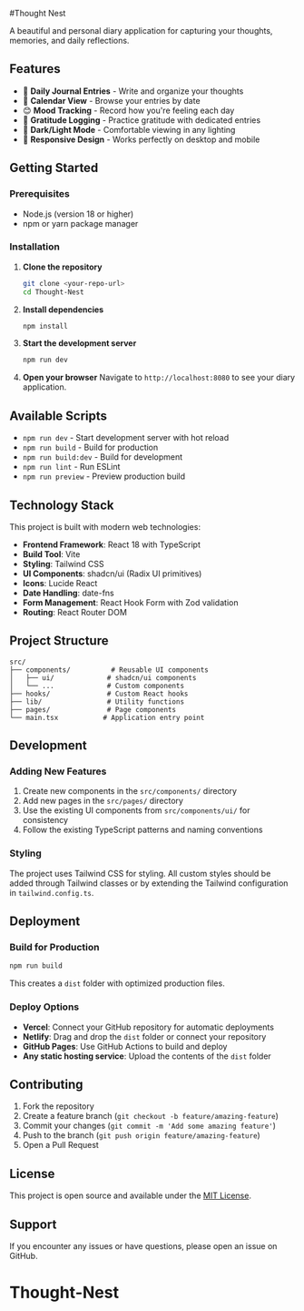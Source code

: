 #Thought Nest

A beautiful and personal diary application for capturing your thoughts, memories, and daily reflections.

## Features

- 📝 **Daily Journal Entries** - Write and organize your thoughts
- 📅 **Calendar View** - Browse your entries by date
- 😊 **Mood Tracking** - Record how you're feeling each day
- 🙏 **Gratitude Logging** - Practice gratitude with dedicated entries
- 🌙 **Dark/Light Mode** - Comfortable viewing in any lighting
- 📱 **Responsive Design** - Works perfectly on desktop and mobile

## Getting Started

### Prerequisites

- Node.js (version 18 or higher)
- npm or yarn package manager

### Installation

1. **Clone the repository**
   ```bash
   git clone <your-repo-url>
   cd Thought-Nest
   ```

2. **Install dependencies**
   ```bash
   npm install
   ```

3. **Start the development server**
   ```bash
   npm run dev
   ```

4. **Open your browser**
   Navigate to `http://localhost:8080` to see your diary application.

## Available Scripts

- `npm run dev` - Start development server with hot reload
- `npm run build` - Build for production
- `npm run build:dev` - Build for development
- `npm run lint` - Run ESLint
- `npm run preview` - Preview production build

## Technology Stack

This project is built with modern web technologies:

- **Frontend Framework**: React 18 with TypeScript
- **Build Tool**: Vite
- **Styling**: Tailwind CSS
- **UI Components**: shadcn/ui (Radix UI primitives)
- **Icons**: Lucide React
- **Date Handling**: date-fns
- **Form Management**: React Hook Form with Zod validation
- **Routing**: React Router DOM

## Project Structure

```
src/
├── components/          # Reusable UI components
│   ├── ui/             # shadcn/ui components
│   └── ...             # Custom components
├── hooks/              # Custom React hooks
├── lib/                # Utility functions
├── pages/              # Page components
└── main.tsx           # Application entry point
```

## Development

### Adding New Features

1. Create new components in the `src/components/` directory
2. Add new pages in the `src/pages/` directory
3. Use the existing UI components from `src/components/ui/` for consistency
4. Follow the existing TypeScript patterns and naming conventions

### Styling

The project uses Tailwind CSS for styling. All custom styles should be added through Tailwind classes or by extending the Tailwind configuration in `tailwind.config.ts`.

## Deployment

### Build for Production

```bash
npm run build
```

This creates a `dist` folder with optimized production files.

### Deploy Options

- **Vercel**: Connect your GitHub repository for automatic deployments
- **Netlify**: Drag and drop the `dist` folder or connect your repository
- **GitHub Pages**: Use GitHub Actions to build and deploy
- **Any static hosting service**: Upload the contents of the `dist` folder

## Contributing

1. Fork the repository
2. Create a feature branch (`git checkout -b feature/amazing-feature`)
3. Commit your changes (`git commit -m 'Add some amazing feature'`)
4. Push to the branch (`git push origin feature/amazing-feature`)
5. Open a Pull Request

## License

This project is open source and available under the [MIT License](LICENSE).

## Support

If you encounter any issues or have questions, please open an issue on GitHub.
# Thought-Nest
